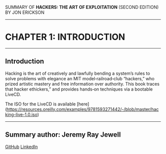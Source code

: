 SUMMARY OF 
**HACKERS: THE ART OF EXPLOITATION** 
(SECOND EDITION) BY JON ERICKSON

---

# CHAPTER 1: INTRODUCTION

---

## Introduction

Hacking is the art of creatively and lawfully bending a system’s rules to solve problems with elegance an MIT model‐railroad‐club “hackers,” who prized artistic mastery and free information over authority. This book traces that hacker ethickers,” and provides hands‐on techniques via a bootable LiveCD.

The ISO for the LiveCD is available [here] (https://resources.oreilly.com/examples/9781593271442/-/blob/master/hacking-live-1.0.iso) 

---

## Summary author: **Jeremy Ray Jewell**
[GitHub](https://github.com/jeremyrayjewell)
[LinkedIn](https://www.linkedin.com/in/jeremyrayjewell)